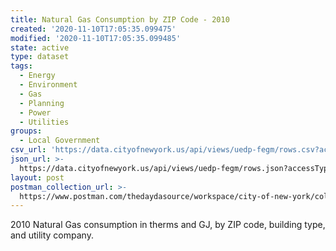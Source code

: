 ```yaml
---
title: Natural Gas Consumption by ZIP Code - 2010
created: '2020-11-10T17:05:35.099475'
modified: '2020-11-10T17:05:35.099485'
state: active
type: dataset
tags:
  - Energy
  - Environment
  - Gas
  - Planning
  - Power
  - Utilities
groups:
  - Local Government
csv_url: 'https://data.cityofnewyork.us/api/views/uedp-fegm/rows.csv?accessType=DOWNLOAD'
json_url: >-
  https://data.cityofnewyork.us/api/views/uedp-fegm/rows.json?accessType=DOWNLOAD
layout: post
postman_collection_url: >-
  https://www.postman.com/thedaydasource/workspace/city-of-new-york/collection/15909983-2cfdc9ea-0157-48bd-b3da-f93e23ce9d13
---
```

2010 Natural Gas consumption in therms and GJ, by ZIP code, building type, and utility company.
